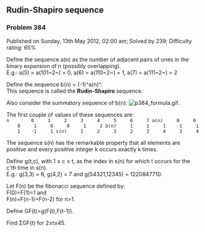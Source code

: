 Rudin-Shapiro sequence
----------------------

### Problem 384

Published on Sunday, 13th May 2012, 02:00 am; Solved by 239; Difficulty
rating: 65%

Define the sequence a(n) as the number of adjacent pairs of ones in the
binary expansion of n (possibly overlapping).\
E.g.: a(5) = a(101~2~) = 0, a(6) = a(110~2~) = 1, a(7) = a(111~2~) = 2

Define the sequence b(n) = (-1)^a(n)^.\
This sequence is called the **Rudin-Shapiro** sequence.

Also consider the summatory sequence of b(n):
![p384\_formula.gif](project/images/p384_formula.gif).

The first couple of values of these sequences are:\
`n        0     1     2     3     4     5     6     7 a(n)     0     0     0     1     0     0     1     2 b(n)     1     1     1    -1     1     1    -1     1 s(n)     1     2     3     2     3     4     3     4`

The sequence s(n) has the remarkable property that all elements are
positive and every positive integer k occurs exactly k times.

Define g(t,c), with 1 ≤ c ≤ t, as the index in s(n) for which t occurs
for the c'th time in s(n).\
E.g.: g(3,3) = 6, g(4,2) = 7 and g(54321,12345) = 1220847710.

Let F(n) be the fibonacci sequence defined by:\
F(0)=F(1)=1 and\
F(n)=F(n-1)+F(n-2) for n\>1.

Define GF(t)=g(F(t),F(t-1)).

Find ΣGF(t) for 2≤t≤45.
